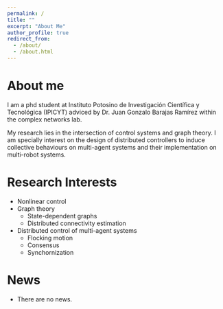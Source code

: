```yaml
---
permalink: /
title: ""
excerpt: "About Me"
author_profile: true
redirect_from: 
  - /about/
  - /about.html
---
```


# About me
I am a phd student at Instituto Potosino de Investigación Científica y Tecnológica (IPICYT) adviced by Dr. Juan Gonzalo Barajas Ramírez within the complex networks lab.

My research lies in the intersection of control systems and graph theory. I am specially interest on the design of distributed controllers to induce collective behaviours on multi-agent systems and their implementation on multi-robot systems.

# Research Interests
* Nonlinear control
* Graph theory
  * State-dependent graphs
  * Distributed connectivity estimation
* Distributed control of multi-agent systems
  * Flocking motion
  * Consensus
  * Synchornization

# News
* There are no news.
